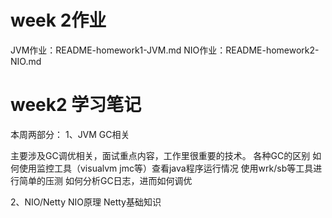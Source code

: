 
# week 2作业

JVM作业：README-homework1-JVM.md
NIO作业：README-homework2-NIO.md

# week2 学习笔记

本周两部分：
1、JVM GC相关

主要涉及GC调优相关，面试重点内容，工作里很重要的技术。
各种GC的区别
如何使用监控工具（visualvm jmc等）查看java程序运行情况
使用wrk/sb等工具进行简单的压测
如何分析GC日志，进而如何调优

2、NIO/Netty
NIO原理
Netty基础知识
